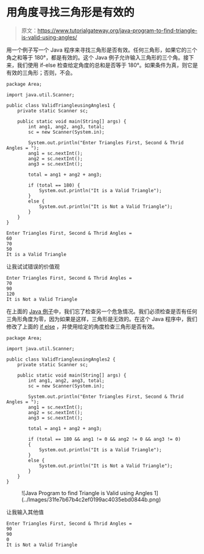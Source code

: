 # 用角度寻找三角形是有效的

> 原文：<https://www.tutorialgateway.org/java-program-to-find-triangle-is-valid-using-angles/>

用一个例子写一个 Java 程序来寻找三角形是否有效。任何三角形，如果它的三个角之和等于 180°，都是有效的。这个 Java 例子允许输入三角形的三个角。接下来，我们使用 if-else 检查给定角度的总和是否等于 180°。如果条件为真，则它是有效的三角形；否则，不会。

```
package Area;

import java.util.Scanner;

public class ValidTriangleusingAngles1 {
	private static Scanner sc;

	public static void main(String[] args) {
		int ang1, ang2, ang3, total;
		sc = new Scanner(System.in);

		System.out.println("Enter Triangles First, Second & Thrid Angles = ");
		ang1 = sc.nextInt();
		ang2 = sc.nextInt();
		ang3 = sc.nextInt();

		total = ang1 + ang2 + ang3; 

		if (total == 180) {
			System.out.println("It is a Valid Triangle");
		}
		else {
			System.out.println("It is Not a Valid Triangle");
		}
	}
}
```

```
Enter Triangles First, Second & Thrid Angles = 
60
70
50
It is a Valid Triangle
```

让我试试错误的价值观

```
Enter Triangles First, Second & Thrid Angles = 
70
90
120
It is Not a Valid Triangle
```

在上面的 [Java 例子](https://www.tutorialgateway.org/learn-java-programs/)中，我们忘了检查另一个危急情况。我们必须检查是否有任何三角形角度为零，因为如果是这样，三角形是无效的。在这个 Java 程序中，我们修改了上面的 [if else](https://www.tutorialgateway.org/java-if-else-statement/) ，并使用给定的角度检查三角形是否有效。

```
package Area;

import java.util.Scanner;

public class ValidTriangleusingAngles2 {
	private static Scanner sc;

	public static void main(String[] args) {
		int ang1, ang2, ang3, total;
		sc = new Scanner(System.in);

		System.out.println("Enter Triangles First, Second & Thrid Angles = ");
		ang1 = sc.nextInt();
		ang2 = sc.nextInt();
		ang3 = sc.nextInt();

		total = ang1 + ang2 + ang3; 

		if (total == 180 && ang1 != 0 && ang2 != 0 && ang3 != 0) 
		{
			System.out.println("It is a Valid Triangle");
		}
		else {
			System.out.println("It is Not a Valid Triangle");
		}
	}
}
```

<figure class="wp-block-image size-large">![Java Program to find Triangle is Valid using Angles 1](../Images/31fe7b67b4c2ef0199ac4035ebd0844b.png)</figure>

让我输入其他值

```
Enter Triangles First, Second & Thrid Angles = 
90
90
0
It is Not a Valid Triangle
```